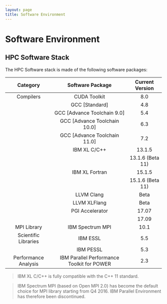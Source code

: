 ```yaml
---
layout: page
title: Software Environment
---
```


# Software Environment

## HPC Software Stack

The HPC Software stack is made of the following software packages:

| Category             | Software Package                           | Current Version
|:--------------------:|:------------------------------------------:|:---------------:
| Compilers            | CUDA Toolkit                               | 8.0
|                      | GCC [Standard]                             | 4.8
|                      | GCC [Advance Toolchain 9.0]                | 5.4
|                      | GCC [Advance Toolchain 10.0]               | 6.3
|                      | GCC [Advance Toolchain 11.0]               | 7.2
|                      | IBM XL C/C++                               | 13.1.5
|                      |                                            | 13.1.6 (Beta 11)
|                      | IBM XL Fortran                             | 15.1.5
|                      |                                            | 15.1.6 (Beta 11)
|                      | LLVM Clang                                 | Beta
|                      | LLVM XLFlang                               | Beta
|                      | PGI Accelerator                            | 17.07
|                      |                                            | 17.09
| MPI Library	         | IBM Spectrum MPI                           | 10.1
| Scientific Libraries | IBM ESSL                                   | 5.5
|                      | IBM PESSL                                  | 5.3
| Performance Analysis | IBM Parallel Performance Toolkit for POWER | 2.3

> IBM XL C/C++ is fully compatible with the C++ 11 standard.

> IBM Spectrum MPI (based on Open MPI 2.0) has become the default choice for MPI library starting from Q4 2016.
IBM Parallel Environment has therefore been discontinued.
